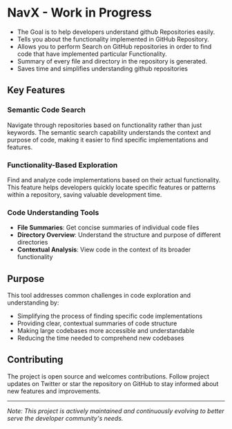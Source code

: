# NavX - Work in Progress

- The Goal is to help developers understand github Repositories easily.
- Tells you about the functionality implemented in GitHub Repository.
- Allows you to perform Search on GitHub repositories in order to find code that have implemented
  particular Functionality.
- Summary of every file and directory in the repository is generated.
- Saves time and simplifies understanding github repositories

## Key Features

### Semantic Code Search

Navigate through repositories based on functionality rather than just keywords. The semantic search capability understands the context and purpose of code, making it easier to find specific implementations and features.

### Functionality-Based Exploration

Find and analyze code implementations based on their actual functionality. This feature helps developers quickly locate specific features or patterns within a repository, saving valuable development time.

### Code Understanding Tools

- **File Summaries**: Get concise summaries of individual code files
- **Directory Overview**: Understand the structure and purpose of different directories
- **Contextual Analysis**: View code in the context of its broader functionality

## Purpose

This tool addresses common challenges in code exploration and understanding by:

- Simplifying the process of finding specific code implementations
- Providing clear, contextual summaries of code structure
- Making large codebases more accessible and understandable
- Reducing the time needed to comprehend new codebases

## Contributing

The project is open source and welcomes contributions. Follow project updates on Twitter or star the repository on GitHub to stay informed about new features and improvements.

---

_Note: This project is actively maintained and continuously evolving to better serve the developer community's needs._
